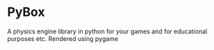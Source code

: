 # PyBox
A physics engine library in python for your games and for educational purposes etc. Rendered using pygame
